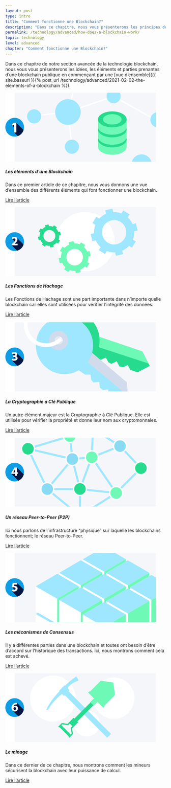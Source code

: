 ```yaml
---
layout: post
type: intro
title: "Comment fonctionne une Blockchain?"
description: "Dans ce chapitre, nous vous présenterons les principes de base des différents éléments qui font que les blockchains fonctionnent."
permalink: /technology/advanced/how-does-a-blockchain-work/
topic: technology
level: advanced
chapter: "Comment fonctionne une Blockchain?"
---
```


Dans ce chapitre de notre section avancée de la technologie blockchain, nous vous vous présenterons les idées, les éléments et parties prenantes d’une blockchain publique en commençant par une [vue d’ensemble]({{ site.baseurl }}{% post_url /technology/advanced/2021-02-02-the-elements-of-a-blockchain %}).


<div class="row mt-5">
    <div class="col-md-3">
        <a href="{{ site.baseurl }}{% post_url /technology/advanced/2021-02-02-the-elements-of-a-blockchain %}">
            <img src="/assets/post_files/technology/advanced/how-does-a-blockchain-work/elements_of_blockchain.svg" alt="Les éléments d’une Blockchain" />
        </a>
    </div>
    <div class="col-md-9">
        <h5 class="intro-article-title">Les éléments d’une Blockchain</h5>
        <p class="mb-1">
            Dans ce premier article de ce chapitre, nous vous donnons une vue d’ensemble des différents éléments qui font fonctionner une blockchain.
        </p>
        <p class="mb-0">
            <a class="font-weight-bold" href="{{ site.baseurl }}{% post_url /technology/advanced/2021-02-02-the-elements-of-a-blockchain %}">Lire l’article</a>
        </p>
    </div>
</div>

<div class="row mt-5">
    <div class="col-md-3">
        <a href="{{ site.baseurl }}{% post_url /technology/advanced/2021-02-03-hash-functions %}">
            <img src="/assets/post_files/technology/advanced/how-does-a-blockchain-work/hash.svg" alt="Les Fonctions de Hachage" />
        </a>
    </div>
    <div class="col-md-9">
        <h5 class="intro-article-title">Les Fonctions de Hachage</h5>
        <p class="mb-1">
            Les Fonctions de Hachage sont une part importante dans n’importe quelle blockchain car elles sont utilisées pour vérifier l’intégrité des données.
        </p>
        <p class="mb-0">
            <a class="font-weight-bold" href="{{ site.baseurl }}{% post_url /technology/advanced/2021-02-03-hash-functions %}">Lire l’article</a>
        </p>
    </div>
</div>

<div class="row mt-5">
    <div class="col-md-3">
        <a href="{{ site.baseurl }}{% post_url /technology/advanced/2021-02-04-public-key-cryptography %}">
            <img src="/assets/post_files/technology/advanced/how-does-a-blockchain-work/pkc.svg" alt="La Cryptographie à Clé Publique" />
        </a>
    </div>
    <div class="col-md-9">
        <h5 class="intro-article-title">La Cryptographie à Clé Publique</h5>
        <p class="mb-1">
            Un autre élément majeur est la Cryptographie à Clé Publique. Elle est utilisée pour vérifier la propriété et donne leur nom aux cryptomonnaies.
        </p>
        <p class="mb-0">
            <a class="font-weight-bold" href="{{ site.baseurl }}{% post_url /technology/advanced/2021-02-04-public-key-cryptography %}">Lire l’article</a>
        </p>
    </div>
</div>

<div class="row mt-5">
    <div class="col-md-3">
        <a href="{{ site.baseurl }}{% post_url /technology/advanced/2021-02-05-a-peer-to-peer-p2p-network %}">
            <img src="/assets/post_files/technology/advanced/how-does-a-blockchain-work/p2p.svg" alt="Un réseau Peer-to-Peer (P2P)" />
        </a>
    </div>
    <div class="col-md-9">
        <h5 class="intro-article-title">Un réseau Peer-to-Peer (P2P)</h5>
        <p class="mb-1">
            Ici nous parlons de l’infrastructure “physique” sur laquelle les blockchains fonctionnent; le réseau Peer-to-Peer.
        </p>
        <p class="mb-0">
            <a class="font-weight-bold" href="{{ site.baseurl }}{% post_url /technology/advanced/2021-02-05-a-peer-to-peer-p2p-network %}">Lire l’article</a>
        </p>
    </div>
</div>

<div class="row mt-5">
    <div class="col-md-3">
        <a href="{{ site.baseurl }}{% post_url /technology/advanced/2021-02-06-consensus-mechanisms %}">
            <img src="/assets/post_files/technology/advanced/how-does-a-blockchain-work/consensus.svg" alt="Les mécanismes de Consensus" />
        </a>
    </div>
    <div class="col-md-9">
        <h5 class="intro-article-title">Les mécanismes de Consensus</h5>
        <p class="mb-1">
            Il y a différentes parties dans une blockchain et toutes ont besoin d’être d’accord sur l’historique des transactions. Ici, nous montrons comment cela est achevé.
        </p>
        <p class="mb-0">
            <a class="font-weight-bold" href="{{ site.baseurl }}{% post_url /technology/advanced/2021-02-06-consensus-mechanisms %}">Lire l’article</a>
        </p>
    </div>
</div>

<div class="row mt-5">
    <div class="col-md-3">
        <a href="{{ site.baseurl }}{% post_url /technology/advanced/2021-02-07-mining %}">
            <img src="/assets/post_files/technology/advanced/how-does-a-blockchain-work/mining.svg" alt="Le minage" />
        </a>
    </div>
    <div class="col-md-9">
        <h5 class="intro-article-title">Le minage</h5>
        <p class="mb-1">
            Dans ce dernier de ce chapitre, nous montrons comment les mineurs sécurisent la blockchain avec leur puissance de calcul.
        </p>
        <p class="mb-0">
            <a class="font-weight-bold" href="{{ site.baseurl }}{% post_url /technology/advanced/2021-02-07-mining %}">Lire l’article</a>
        </p>
    </div>
</div>
